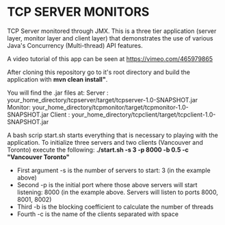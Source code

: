 # TCP SERVER MONITORS

TCP Server monitored through JMX. This is a three tier application (server layer, monitor layer and client layer) that demonstrates the use of various Java's Concurrency (Multi-thread) API features.

A video tutorial of this app can be seen at https://vimeo.com/465979865

After cloning this repository go to it's root directory and build the application with **mvn clean install"**.

You will find the .jar files at:
Server : your_home_directory/tcpserver/target/tcpserver-1.0-SNAPSHOT.jar
Monitor: your_home_directory/tcpmonitor/target/tcpmonitor-1.0-SNAPSHOT.jar
Client : your_home_directory/tcpclient/target/tcpclient-1.0-SNAPSHOT.jar

A bash scrip start.sh starts everything that is necessary to playing with the application.
To initialize three servers and two clients (Vancouver and Toronto) execute the following:
**./start.sh -s 3 -p 8000 -b 0.5 -c "Vancouver Toronto"**

- First argument -s is the number of servers to start: 3 (in the example above)
- Second -p is the initial port where those above servers will start listening: 8000 (in the example above. Servers will listen to ports 8000, 8001, 8002)
- Third -b is the blocking coefficient to calculate the number of threads
- Fourth -c is the name of the clients separated with space
